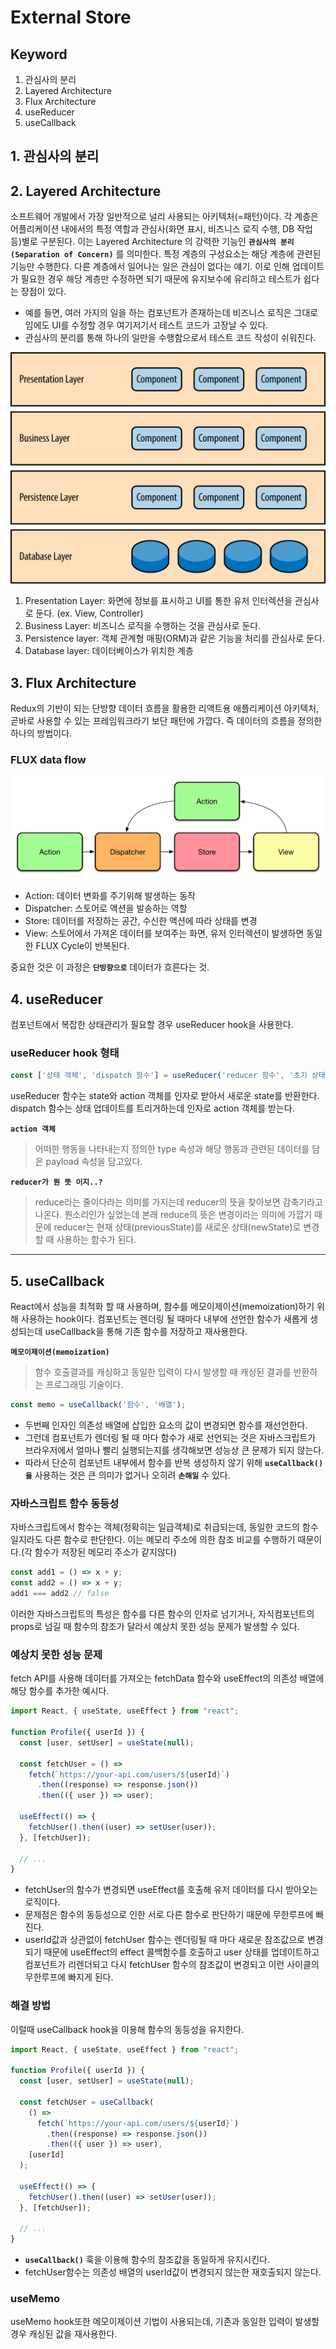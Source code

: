 # External Store

## Keyword

1. 관심사의 분리
2. Layered Architecture
3. Flux Architecture
4. useReducer
5. useCallback

## 1. 관심사의 분리

## 2. Layered Architecture

소프트웨어 개발에서 가장 일반적으로 널리 사용되는 아키텍처(=패턴)이다. 각 계층은 어플리케이션 내에서의 특정 역할과 관심사(화면 표시, 비즈니스 로직 수행, DB 작업 등)별로 구분된다. 이는 Layered Architecture 의 강력한 기능인 **`관심사의 분리 (Separation of Concern)`** 를 의미한다. 특정 계층의 구성요소는 해당 계층에 관련된 기능만 수행한다. 다른 계층에서 일어나는 일은 관심이 없다는 얘기. 이로 인해 업데이트가 필요한 경우 해당 계층만 수정하면 되기 때문에 유지보수에 유리하고 테스트가 쉽다는 장점이 있다.

- 예를 들면, 여러 가지의 일을 하는 컴포넌트가 존재하는데 비즈니스 로직은 그대로임에도 UI를 수정할 경우 여기저기서 테스트 코드가 고장날 수 있다.
- 관심사의 분리를 통해 하나의 일만을 수행함으로서 테스트 코드 작성이 쉬워진다.

<img src="../images/layered_arch.png" width="700" height="370">

1. Presentation Layer: 화면에 정보를 표시하고 UI를 통한 유저 인터렉션을 관심사로 둔다. (ex. View, Controller)
2. Business Layer: 비즈니스 로직을 수행하는 것을 관심사로 둔다.
3. Persistence layer: 객체 관계형 매핑(ORM)과 같은 기능을 처리를 관심사로 둔다.
4. Database layer: 데이터베이스가 위치한 계층

## 3. Flux Architecture

Redux의 기반이 되는 단방향 데이터 흐름을 활용한 리액트용 애플리케이션 아키텍처, 곧바로 사용할 수 있는 프레임워크라기 보단 패턴에 가깝다.
즉 데이터의 흐름을 정의한 하나의 방법이다.

### FLUX data flow

![FLUX data flow](../images/flux.png)

- Action: 데이터 변화를 주기위해 발생하는 동작
- Dispatcher: 스토어로 액션을 발송하는 역할
- Store: 데이터를 저장하는 공간, 수신한 액션에 따라 상태를 변경
- View: 스토어에서 가져온 데이터를 보여주는 화면, 유저 인터렉션이 발생하면 동일한 FLUX Cycle이 반복된다.

중요한 것은 이 과정은 **`단방향으로`** 데이터가 흐른다는 것.

## 4. useReducer

컴포넌트에서 복잡한 상태관리가 필요할 경우 useReducer hook을 사용한다.

### useReducer hook 형태

```jsx
const ['상태 객체', 'dispatch 함수'] = useReducer('reducer 함수', '초기 상태', '초기 함수');
```

useReducer 함수는 state와 action 객체를 인자로 받아서 새로운 state를 반환한다. dispatch 함수는 상태 업데이트를 트리거하는데 인자로 action 객체를 받는다.

**`action 객체`**

> 어떠한 행동을 나타내는지 정의한 type 속성과 해당 행동과 관련된 데이터를 담은 payload 속성을 담고있다.

**`reducer가 뭔 뜻 이지..?`**

> reduce라는 줄이다라는 의미를 가지는데 reducer의 뜻을 찾아보면 감축기라고 나온다. 뭔소리인가 싶었는데
> 본래 reduce의 뜻은 변경이라는 의미에 가깝기 때문에 reducer는 현재 상태(previousState)를 새로운 상태(newState)로 변경할 때 사용하는 함수가 된다.

---

## 5. useCallback

React에서 성능을 최적화 할 때 사용하며, 함수를 메모이제이션(memoization)하기 위해 사용하는 hook이다.
컴포넌트는 렌더링 될 때마다 내부에 선언한 함수가 새롭게 생성되는데 useCallback을 통해 기존 함수를 저장하고 재사용한다.

**`메모이제이션(memoization)`**

> 함수 호출결과를 캐싱하고 동일한 입력이 다시 발생할 때 캐싱된 결과를 반환하는 프로그래밍 기술이다.

```jsx
const memo = useCallback('함수', '배열');
```

- 두번째 인자인 의존성 배열에 삽입한 요소의 값이 변경되면 함수를 재선언한다.
- 그런데 컴포넌트가 렌더링 될 때 마다 함수가 새로 선언되는 것은 자바스크립트가 브라우저에서 얼마나 빨리 실행되는지를 생각해보면 성능상 큰 문제가 되지 않는다.
- 따라서 단순히 컴포넌트 내부에서 함수를 반복 생성하지 않기 위해 **`useCallback()을`** 사용하는 것은 큰 의미가 없거나 오히려 **`손해일`** 수 있다.

### 자바스크립트 함수 동등성

자바스크립트에서 함수는 객체(정확히는 일급객체)로 취급되는데, 동일한 코드의 함수일지라도 다른 함수로 판단한다. 이는 메모리 주소에 의한 참조 비교를 수행하기 때문이다.(각 함수가 저장된 메모리 주소가 같지않다)

```javascript
const add1 = () => x + y; 
const add2 = () => x + y; 
add1 === add2 // false
```

이러한 자바스크립트의 특성은 함수를 다른 함수의 인자로 넘기거나, 자식컴포넌트의 props로 넘길 때 함수의 참조가 달라서 예상치 못한 성능 문제가 발생할 수 있다.

### 예상치 못한 성능 문제

fetch API를 사용해 데이터를 가져오는 fetchData 함수와 useEffect의 의존성 배열에 해당 함수를 추가한 예시다.

```jsx
import React, { useState, useEffect } from "react";

function Profile({ userId }) {
  const [user, setUser] = useState(null);

  const fetchUser = () =>
    fetch(`https://your-api.com/users/${userId}`)
      .then((response) => response.json())
      .then(({ user }) => user);

  useEffect(() => {
    fetchUser().then((user) => setUser(user));
  }, [fetchUser]);

  // ...
}
```

- fetchUser의 함수가 변경되면 useEffect를 호출해 유저 데이터를 다시 받아오는 로직이다.
- 문제점은 함수의 동등성으로 인한 서로 다른 함수로 판단하기 때문에 무한루프에 빠진다.
- userId값과 상관없이 fetchUser 함수는 렌더링될 때 마다 새로운 참조값으로 변경되기 때문에 useEffect의 effect 콜백함수를 호출하고 user 상태를 업데이트하고 컴포넌트가 리렌더되고 다시 fetchUser 함수의 참조값이 변경되고 이런 사이클의 무한루프에 빠지게 된다.

### 해결 방법

이럴때 useCallback hook을 이용해 함수의 동등성을 유지한다.

```jsx
import React, { useState, useEffect } from "react";

function Profile({ userId }) {
  const [user, setUser] = useState(null);

  const fetchUser = useCallback(
    () =>
      fetch(`https://your-api.com/users/${userId}`)
        .then((response) => response.json())
        .then(({ user }) => user),
    [userId]
  );

  useEffect(() => {
    fetchUser().then((user) => setUser(user));
  }, [fetchUser]);

  // ...
}
```

- **`useCallback()`** 훅을 이용해 함수의 참조값을 동일하게 유지시킨다.
- fetchUser함수는 의존성 배열의 userId값이 변경되지 않는한 재호출되지 않는다.

### useMemo

useMemo hook또한 메모이제이션 기법이 사용되는데, 기존과 동일한 입력이 발생할 경우 캐싱된 값을 재사용한다.
